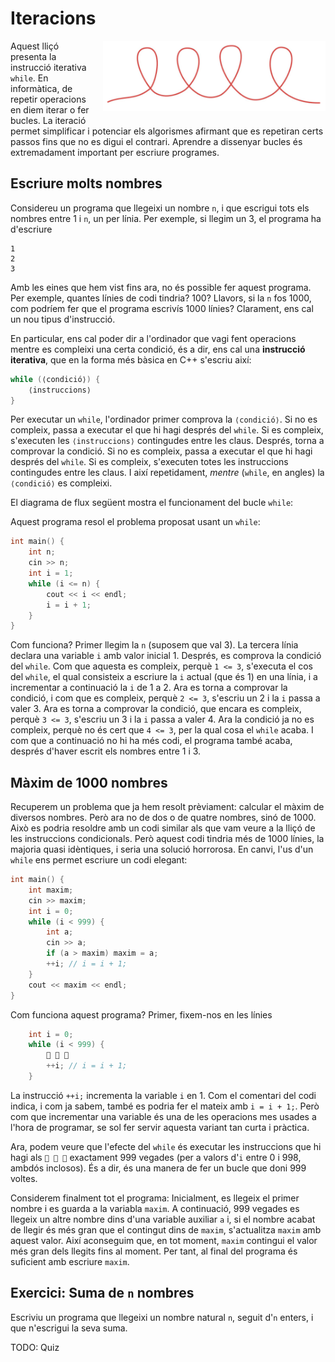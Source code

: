 # Iteracions

<img src='./iteracions.png' style='height: 8em; float: right; margin: 0 0 1em 1em;'/>

Aquest lliçó presenta la instrucció iterativa `while`. En informàtica, de
repetir operacions en diem iterar o fer bucles. La iteració permet simplificar i
potenciar els algorismes afirmant que es repetiran certs passos fins que no es
digui el contrari. Aprendre a dissenyar bucles és extremadament important per
escriure programes.

## Escriure molts nombres

Considereu un programa que llegeixi un nombre `n`,
i que escrigui tots els nombres entre 1 i `n`, un per línia.
Per exemple, si llegim un 3,
el programa ha d'escriure

```text
1
2
3
```

Amb les eines que hem vist fins ara, no és possible fer aquest programa.
Per exemple, quantes línies de codi tindria? 100?
Llavors, si la `n` fos 1000, com podríem fer que el programa escrivís 1000 línies?
Clarament, ens cal un nou tipus d'instrucció.

En particular, ens cal poder dir a l'ordinador
que vagi fent operacions mentre es compleixi una certa condició,
és a dir, ens cal una **instrucció iterativa**,
que en la forma més bàsica en C++ s'escriu així:

```c++
while (⟨condició⟩) {
    ⟨instruccions⟩
}
```

Per executar un `while`, l'ordinador primer comprova la `⟨condició⟩`.
Si no es compleix, passa a executar el que hi hagi després del `while`.
Si es compleix, s'executen les `⟨instruccions⟩` contingudes entre les claus.
Després, torna a comprovar la condició.
Si no es compleix, passa a executar el que hi hagi després del `while`.
Si es compleix, s'executen totes les instruccions contingudes entre les claus.
I així repetidament, _mentre_ (`while`, en angles) la `⟨condició⟩`
es compleixi.

El diagrama de flux següent mostra el funcionament del bucle `while`:

<MyFlowChart src="flow-while.ts"/>

Aquest programa resol el problema proposat usant un `while`:

```c++
int main() {
    int n;
    cin >> n;
    int i = 1;
    while (i <= n) {
        cout << i << endl;
        i = i + 1;
    }
}
```

Com funciona?
Primer llegim la `n` (suposem que val 3).
La tercera línia
declara una variable `i` amb valor inicial 1.
Després, es comprova la condició del `while`.
Com que aquesta es compleix, perquè `1 <= 3`,
s'executa el cos del `while`,
el qual consisteix a escriure la `i` actual (que és 1) en una línia,
i a incrementar a continuació la `i` de 1 a 2.
Ara es torna a comprovar la condició,
i com que es compleix, perquè `2 <= 3`, s'escriu un 2 i la `i` passa a valer 3.
Ara es torna a comprovar la condició,
que encara es compleix, perquè `3 <= 3`, s'escriu un 3 i la `i` passa a valer 4.
Ara la condició ja no es compleix,
perquè no és cert que `4 <= 3`,
per la qual cosa el `while` acaba.
I com que a continuació no hi ha més codi, el programa també acaba,
després d'haver escrit els nombres entre 1 i 3.

## Màxim de 1000 nombres

Recuperem un problema que ja hem resolt prèviament:
calcular el màxim de diversos nombres.
Però ara no de dos o de quatre nombres, sinó de 1000.
Això es podria resoldre amb un codi similar
als que vam veure a la lliçó de les instruccions condicionals.
Però aquest codi tindria més de 1000 línies, la majoria quasi idèntiques,
i seria una solució horrorosa.
En canvi, l'us d'un `while` ens permet escriure un codi elegant:

```c++
int main() {
    int maxim;
    cin >> maxim;
    int i = 0;
    while (i < 999) {
        int a;
        cin >> a;
        if (a > maxim) maxim = a;
        ++i; // i = i + 1;
    }
    cout << maxim << endl;
}
```

Com funciona aquest programa?
Primer, fixem-nos en les línies

```c++
    int i = 0;
    while (i < 999) {
        🚧 🚧 🚧
        ++i; // i = i + 1;
    }
```

La instrucció `++i;` incrementa la variable `i` en 1.
Com el comentari del codi indica, i com ja sabem,
també es podria fer el mateix amb `i = i + 1;`.
Però com que incrementar una variable
és una de les operacions mes usades a l'hora de programar,
se sol fer servir aquesta variant tan curta i pràctica.

Ara, podem veure que l'efecte del `while`
és executar les instruccions que hi hagi als `🚧 🚧 🚧`
exactament 999 vegades (per a valors d'`i` entre 0 i 998, ambdós inclosos).
És a dir, és una manera de fer un bucle que doni 999 voltes.

Considerem finalment tot el programa:
Inicialment, es llegeix el primer nombre i es guarda a la variabla `maxim`.
A continuació, 999 vegades es llegeix un altre nombre dins d'una variable auxiliar `a` i,
si el nombre acabat de llegir és més gran que el contingut dins de `maxim`,
s'actualitza `maxim` amb aquest valor.
Així aconseguim que, en tot moment,
`maxim` contingui el valor més gran dels llegits fins al moment.
Per tant, al final del programa és suficient amb escriure `maxim`.

## Exercici: Suma de `n` nombres

Escriviu un programa que llegeixi un nombre natural `n`,
seguit d'`n` enters, i que n'escrigui la seva suma.

TODO: Quiz

<br>

<Autors autors="jpetit roura"/>
